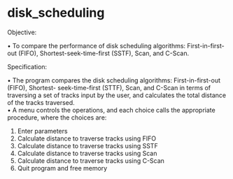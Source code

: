 # disk_scheduling

 
Objective: 

• To compare the performance of disk scheduling algorithms: 
First-in-first-out (FIFO), Shortest-seek-time-first (SSTF), Scan, and C-Scan. 
 
 
Specification: 

• The program compares the disk scheduling algorithms: First-in-first-out (FIFO), Shortest-
seek-time-first (STTF), Scan, and C-Scan in terms of traversing a set of tracks input by 
the user, and calculates the total distance of the tracks traversed.  
• A menu controls the operations, and each choice calls the appropriate procedure, where 
the choices are:  
1) Enter parameters 
2) Calculate distance to traverse tracks using FIFO 
3) Calculate distance to traverse tracks using SSTF  
4) Calculate distance to traverse tracks using Scan 
5) Calculate distance to traverse tracks using C-Scan 
6) Quit program and free memory 
